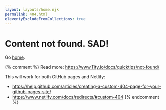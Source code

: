```yaml
---
layout: layouts/home.njk
permalink: 404.html
eleventyExcludeFromCollections: true
---
```


# Content not found. SAD!

Go <a href="{{ '/' | url }}">home</a>.

{% comment %}
Read more: https://www.11ty.io/docs/quicktips/not-found/

This will work for both GitHub pages and Netlify:

* https://help.github.com/articles/creating-a-custom-404-page-for-your-github-pages-site/
* https://www.netlify.com/docs/redirects/#custom-404
{% endcomment %}
